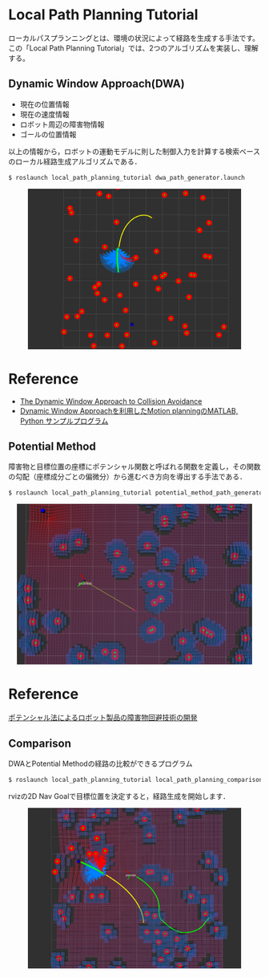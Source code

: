 # Local Path Planning Tutorial
ローカルパスプランニングとは、環境の状況によって経路を生成する手法です。
この「Local Path Planning Tutorial」では、2つのアルゴリズムを実装し、理解する。

## Dynamic Window Approach(DWA)
- 現在の位置情報
- 現在の速度情報
- ロボット周辺の障害物情報
- ゴールの位置情報

以上の情報から，ロボットの運動モデルに則した制御入力を計算する検索ベースのローカル経路生成アルゴリズムである．

```bash
$ roslaunch local_path_planning_tutorial dwa_path_generator.launch 
```

<div align="center">
    <img src="img/dwa_path_generator.png" height="320">
</div>

# Reference
- [The Dynamic Window Approach to Collision Avoidance](https://www.researchgate.net/publication/3344494_The_Dynamic_Window_Approach_to_Collision_Avoidance)
- [Dynamic Window Approachを利用したMotion planningのMATLAB, Python サンプルプログラム](https://myenigma.hatenablog.com/entry/20140624/1403618922)

## Potential Method
障害物と目標位置の座標にポテンシャル関数と呼ばれる関数を定義し，その関数の勾配（座標成分ごとの偏微分）から進むべき方向を導出する手法である． 

```bash
$ roslaunch local_path_planning_tutorial potential_method_path_generator.launch 
```

<div align="center">
    <img src="img/potential_method_path_generator.png" height="320">
</div>

# Reference
[ポテンシャル法によるロボット製品の障害物回避技術の開発](https://www.mhi.co.jp/technology/review/pdf/511/511040.pdf)

## Comparison
DWAとPotential Methodの経路の比較ができるプログラム

```bash
$ roslaunch local_path_planning_tutorial local_path_planning_comparison.launch 
```
rvizの2D Nav Goalで目標位置を決定すると，経路生成を開始します．

<div align="center">
    <img src="img/local_path_planning_comparison.png" height="320">
</div>

